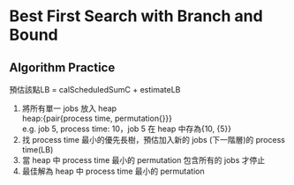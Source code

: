# Best First Search with Branch and Bound
## Algorithm Practice 
預估該點LB = calScheduledSumC + estimateLB

1. 將所有單一 jobs 放入 heap<br>
heap:{pair{process time, permutation{}}}<br>
e.g. job 5, process time: 10，job 5 在 heap 中存為{10, {5}}
2. 找 process time 最小的優先長樹，預估加入新的 jobs (下一階層)的 process time(LB)
3. 當 heap 中 process time 最小的 permutation 包含所有的 jobs 才停止
4. 最佳解為 heap 中 process time 最小的 permutation

